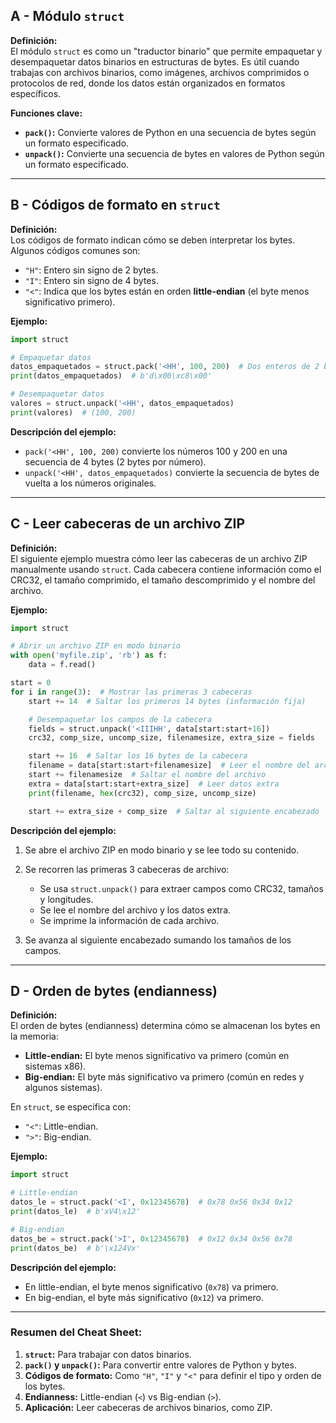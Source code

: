 ## A - Módulo `struct`

**Definición:**  
El módulo `struct` es como un "traductor binario" que permite empaquetar y desempaquetar datos binarios en estructuras de bytes. Es útil cuando trabajas con archivos binarios, como imágenes, archivos comprimidos o protocolos de red, donde los datos están organizados en formatos específicos.

**Funciones clave:**

- **`pack()`:** Convierte valores de Python en una secuencia de bytes según un formato especificado.
- **`unpack()`:** Convierte una secuencia de bytes en valores de Python según un formato especificado.

---

## B - Códigos de formato en `struct`

**Definición:**  
Los códigos de formato indican cómo se deben interpretar los bytes. Algunos códigos comunes son:

- `"H"`: Entero sin signo de 2 bytes.
- `"I"`: Entero sin signo de 4 bytes.
- `"<"`: Indica que los bytes están en orden **little-endian** (el byte menos significativo primero).

**Ejemplo:**

```python
import struct

# Empaquetar datos
datos_empaquetados = struct.pack('<HH', 100, 200)  # Dos enteros de 2 bytes
print(datos_empaquetados)  # b'd\x00\xc8\x00'

# Desempaquetar datos
valores = struct.unpack('<HH', datos_empaquetados)
print(valores)  # (100, 200)
```

**Descripción del ejemplo:**

- `pack('<HH', 100, 200)` convierte los números 100 y 200 en una secuencia de 4 bytes (2 bytes por número).
- `unpack('<HH', datos_empaquetados)` convierte la secuencia de bytes de vuelta a los números originales.

---

## C - Leer cabeceras de un archivo ZIP

**Definición:**  
El siguiente ejemplo muestra cómo leer las cabeceras de un archivo ZIP manualmente usando `struct`. Cada cabecera contiene información como el CRC32, el tamaño comprimido, el tamaño descomprimido y el nombre del archivo.

**Ejemplo:**

```python
import struct

# Abrir un archivo ZIP en modo binario
with open('myfile.zip', 'rb') as f:
    data = f.read()

start = 0
for i in range(3):  # Mostrar las primeras 3 cabeceras
    start += 14  # Saltar los primeros 14 bytes (información fija)

    # Desempaquetar los campos de la cabecera
    fields = struct.unpack('<IIIHH', data[start:start+16])
    crc32, comp_size, uncomp_size, filenamesize, extra_size = fields

    start += 16  # Saltar los 16 bytes de la cabecera
    filename = data[start:start+filenamesize]  # Leer el nombre del archivo
    start += filenamesize  # Saltar el nombre del archivo
    extra = data[start:start+extra_size]  # Leer datos extra
    print(filename, hex(crc32), comp_size, uncomp_size)

    start += extra_size + comp_size  # Saltar al siguiente encabezado
```

**Descripción del ejemplo:**

1.  Se abre el archivo ZIP en modo binario y se lee todo su contenido.
2.  Se recorren las primeras 3 cabeceras de archivo:

    - Se usa `struct.unpack()` para extraer campos como CRC32, tamaños y longitudes.
    - Se lee el nombre del archivo y los datos extra.
    - Se imprime la información de cada archivo.

3.  Se avanza al siguiente encabezado sumando los tamaños de los campos.

---

## D - Orden de bytes (endianness)

**Definición:**  
El orden de bytes (endianness) determina cómo se almacenan los bytes en la memoria:

- **Little-endian:** El byte menos significativo va primero (común en sistemas x86).
- **Big-endian:** El byte más significativo va primero (común en redes y algunos sistemas).

En `struct`, se especifica con:

- `"<"`: Little-endian.
- `">"`: Big-endian.

**Ejemplo:**

```python
import struct

# Little-endian
datos_le = struct.pack('<I', 0x12345678)  # 0x78 0x56 0x34 0x12
print(datos_le)  # b'xV4\x12'

# Big-endian
datos_be = struct.pack('>I', 0x12345678)  # 0x12 0x34 0x56 0x78
print(datos_be)  # b'\x124Vx'
```

**Descripción del ejemplo:**

- En little-endian, el byte menos significativo (`0x78`) va primero.
- En big-endian, el byte más significativo (`0x12`) va primero.

---

### Resumen del Cheat Sheet:

1.  **`struct`:** Para trabajar con datos binarios.
2.  **`pack()` y `unpack()`:** Para convertir entre valores de Python y bytes.
3.  **Códigos de formato:** Como `"H"`, `"I"` y `"<"` para definir el tipo y orden de los bytes.
4.  **Endianness:** Little-endian (`<`) vs Big-endian (`>`).
5.  **Aplicación:** Leer cabeceras de archivos binarios, como ZIP.
